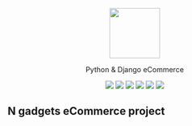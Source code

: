 <p align="center"><img src="https://user-images.githubusercontent.com/112808009/204583121-a8e82984-8955-493a-88a2-fd8a421ca073.png" width="100"></p>
<p align="center">Python & Django eCommerce</p>
<div align="center">
<img src="https://img.shields.io/badge/Django-239120?logo=django&logoColor=white" />
<img src="https://img.shields.io/badge/SQL%20Server-CC2927?logo=microsoft-sql-server&logoColor=white" />
<img src="https://img.shields.io/badge/html5-E34F26?logo=html5&logoColor=white" />
<img src="https://img.shields.io/badge/css3-1572B6?logo=css3&logoColor=white" />
<img src="https://img.shields.io/badge/bootstrap-563D7C?logo=bootstrap&logoColor=white" />
<img src="https://img.shields.io/badge/Github-181717?logo=github&logoColor=white" />
 </div>
 
## N gadgets eCommerce project

